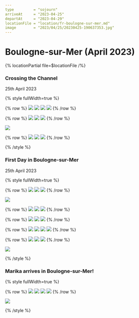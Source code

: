 ```yaml
---
type         = "sojourn"
arriveAt     = "2023-04-25"
departAt     = "2023-04-29"
locationFile = "location/fr-boulogne-sur-mer.md"
image        = "2023/04/25/20230425-190637353.jpg"
---
```


# Boulogne-sur-Mer (April 2023)

{% locationPartial file=$locationFile /%} 

### Crossing the Channel

25th April 2023

{% style fullWidth=true %}

{% row %}
![](2023/04/25/20230425-094502056.jpg)
![](2023/04/25/20230425-094600258.jpg)
![](2023/04/25/20230425-112114468.jpg)
![](2023/04/25/20230425-120457074.jpg)
{% /row %}

{% row %}
![](2023/04/25/20230425-122143333.jpg)
![](2023/04/25/20230425-122246004.jpg)
![](2023/04/25/20230425-142508055.jpg)
{% /row %}

![](2023/04/25/20230425-122829950.jpg)

{% row %}
![](2023/04/25/20230425-143900346.jpg)
![](2023/04/25/20230425-143948339.jpg)
![](2023/04/25/20230425-155904077.jpg)
{% /row %}

{% /style %}

### First Day in Boulogne-sur-Mer

25th April 2023

{% style fullWidth=true %}

{% row %}
![](2023/04/25/20230425-182959269.jpg)
![](2023/04/25/20230425-183301376.jpg)
![](2023/04/25/20230425-183800071.jpg)
{% /row %}

![](2023/04/25/20230425-183819915.jpg)

{% row %}
![](2023/04/25/20230425-185808815.jpg)
![](2023/04/25/20230425-185816658.jpg)
![](2023/04/25/20230425-190637353.jpg)
{% /row %}

{% row %}
![](2023/04/25/20230425-192809566.jpg)
![](2023/04/25/20230425-193317829.jpg)
![](2023/04/25/20230425-200001461.jpg)
{% /row %}

{% row %}
![](2023/04/26/20230426-140551459.jpg)
![](2023/04/26/20230426-155115479.jpg)
![](2023/04/26/20230426-160317575.jpg)
![](2023/04/26/20230426-160848997.jpg)
{% /row %}

{% row %}
![](2023/04/26/20230426-161806202.jpg)
![](2023/04/26/20230426-162705628.jpg)
![](2023/04/26/20230426-162831483.jpg)
{% /row %}

![](2023/04/26/20230426-215640796.jpg)

{% /style %}

### Marika arrives in Boulogne-sur-Mer!

{% style fullWidth=true %}

{% row %}
![](2023/04/27/20230427-111745306.jpg)
![](2023/04/27/20230427-124852693.jpg)
![](2023/04/27/20230427-130331561.jpg)
![](2023/04/27/20230427-144816526-2.jpg)
{% /row %}

![](2023/04/27/20230427-131104858.jpg)

{% /style %}
